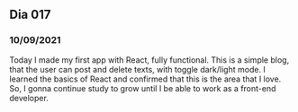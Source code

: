 ## Dia 017

### 10/09/2021

Today I made my first app with React, fully functional. This is a simple blog, that the user can post and delete texts, with toggle dark/light mode. I learned the basics of React and confirmed that this is the area that I love. So, I gonna continue study to grow until I be able to work as a front-end developer.